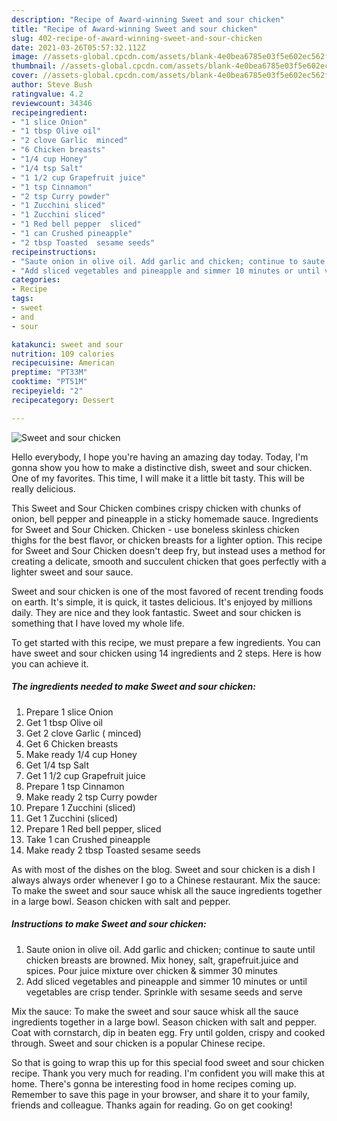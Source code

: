 ```yaml
---
description: "Recipe of Award-winning Sweet and sour chicken"
title: "Recipe of Award-winning Sweet and sour chicken"
slug: 402-recipe-of-award-winning-sweet-and-sour-chicken
date: 2021-03-26T05:57:32.112Z
image: //assets-global.cpcdn.com/assets/blank-4e0bea6785e03f5e602ec562f230caae08da540cada707380b4fe1bbebba43da.png
thumbnail: //assets-global.cpcdn.com/assets/blank-4e0bea6785e03f5e602ec562f230caae08da540cada707380b4fe1bbebba43da.png
cover: //assets-global.cpcdn.com/assets/blank-4e0bea6785e03f5e602ec562f230caae08da540cada707380b4fe1bbebba43da.png
author: Steve Bush
ratingvalue: 4.2
reviewcount: 34346
recipeingredient:
- "1 slice Onion"
- "1 tbsp Olive oil"
- "2 clove Garlic  minced"
- "6 Chicken breasts"
- "1/4 cup Honey"
- "1/4 tsp Salt"
- "1 1/2 cup Grapefruit juice"
- "1 tsp Cinnamon"
- "2 tsp Curry powder"
- "1 Zucchini sliced"
- "1 Zucchini sliced"
- "1 Red bell pepper  sliced"
- "1 can Crushed pineapple"
- "2 tbsp Toasted  sesame seeds"
recipeinstructions:
- "Saute onion in olive oil. Add garlic and chicken; continue to saute until chicken breasts are browned. Mix honey, salt, grapefruit.juice and spices. Pour juice mixture over chicken &amp; simmer 30 minutes"
- "Add sliced vegetables and pineapple and simmer 10 minutes or until vegetables are crisp tender. Sprinkle with sesame seeds and  serve"
categories:
- Recipe
tags:
- sweet
- and
- sour

katakunci: sweet and sour 
nutrition: 109 calories
recipecuisine: American
preptime: "PT33M"
cooktime: "PT51M"
recipeyield: "2"
recipecategory: Dessert

---
```



![Sweet and sour chicken](//assets-global.cpcdn.com/assets/blank-4e0bea6785e03f5e602ec562f230caae08da540cada707380b4fe1bbebba43da.png)

Hello everybody, I hope you're having an amazing day today. Today, I'm gonna show you how to make a distinctive dish, sweet and sour chicken. One of my favorites. This time, I will make it a little bit tasty. This will be really delicious.

This Sweet and Sour Chicken combines crispy chicken with chunks of onion, bell pepper and pineapple in a sticky homemade sauce. Ingredients for Sweet and Sour Chicken. Chicken - use boneless skinless chicken thighs for the best flavor, or chicken breasts for a lighter option. This recipe for Sweet and Sour Chicken doesn&#39;t deep fry, but instead uses a method for creating a delicate, smooth and succulent chicken that goes perfectly with a lighter sweet and sour sauce.

Sweet and sour chicken is one of the most favored of recent trending foods on earth. It's simple, it is quick, it tastes delicious. It's enjoyed by millions daily. They are nice and they look fantastic. Sweet and sour chicken is something that I have loved my whole life.


To get started with this recipe, we must prepare a few ingredients. You can have sweet and sour chicken using 14 ingredients and 2 steps. Here is how you can achieve it.

<!--inarticleads1-->

##### The ingredients needed to make Sweet and sour chicken:

1. Prepare 1 slice Onion
1. Get 1 tbsp Olive oil
1. Get 2 clove Garlic ( minced)
1. Get 6 Chicken breasts
1. Make ready 1/4 cup Honey
1. Get 1/4 tsp Salt
1. Get 1 1/2 cup Grapefruit juice
1. Prepare 1 tsp Cinnamon
1. Make ready 2 tsp Curry powder
1. Prepare 1 Zucchini (sliced)
1. Get 1 Zucchini (sliced)
1. Prepare 1 Red bell pepper,  sliced
1. Take 1 can Crushed pineapple
1. Make ready 2 tbsp Toasted  sesame seeds


As with most of the dishes on the blog. Sweet and sour chicken is a dish I always always order whenever I go to a Chinese restaurant. Mix the sauce: To make the sweet and sour sauce whisk all the sauce ingredients together in a large bowl. Season chicken with salt and pepper. 

<!--inarticleads2-->

##### Instructions to make Sweet and sour chicken:

1. Saute onion in olive oil. Add garlic and chicken; continue to saute until chicken breasts are browned. Mix honey, salt, grapefruit.juice and spices. Pour juice mixture over chicken &amp; simmer 30 minutes
1. Add sliced vegetables and pineapple and simmer 10 minutes or until vegetables are crisp tender. Sprinkle with sesame seeds and  serve


Mix the sauce: To make the sweet and sour sauce whisk all the sauce ingredients together in a large bowl. Season chicken with salt and pepper. Coat with cornstarch, dip in beaten egg. Fry until golden, crispy and cooked through. Sweet and sour chicken is a popular Chinese recipe. 

So that is going to wrap this up for this special food sweet and sour chicken recipe. Thank you very much for reading. I'm confident you will make this at home. There's gonna be interesting food in home recipes coming up. Remember to save this page in your browser, and share it to your family, friends and colleague. Thanks again for reading. Go on get cooking!
